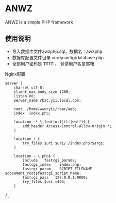 # ANWZ
ANWZ  is a simple PHP framework

## 使用说明
- 导入数据库文件awzphp.sql，数据名：awzphp  
- 数据库配置文件目录 core\config\database.php
- 全部用户密码是 111111  ， 登录用户名是邮箱

Nginx配置
```
server {
    charset utf-8;
    client_max_body_size 128M;
    listen 80;
    server_name rbac.yii.local.com;

    root  /home/www/yii/rbac/web;
    index  index.php;

    location ~* \.(eot|otf|ttf|woff)$ {
       	add_header Access-Control-Allow-Origin *;
    }

    location / {
        try_files $uri $uri/ /index.php?$args;
    }

    location ~ \.php$ {
        include   fastcgi_params;
        fastcgi_index    index.php;
        fastcgi_param    SCRIPT_FILENAME    $document_root$fastcgi_script_name;
        fastcgi_pass   127.0.0.1:9000;
        try_files $uri =404;
    }

}
``



